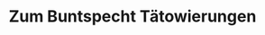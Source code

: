 ---
title: "Zum Buntspecht Tätowierungen"
url: /herdecke/zum-buntspecht-taetowierungen/
shop: Tattoo
---